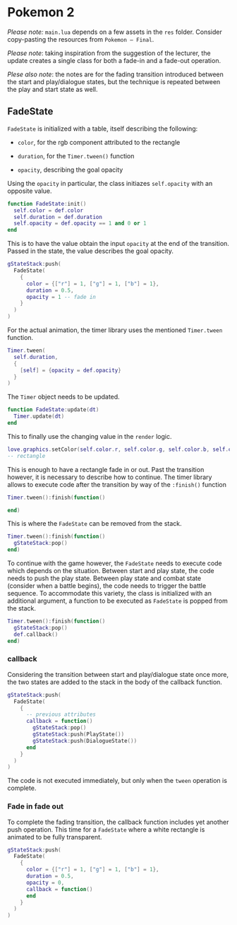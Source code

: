 # Pokemon 2

_Please note:_ `main.lua` depends on a few assets in the `res` folder. Consider copy-pasting the resources from `Pokemon — Final`.

_Please note_: taking inspiration from the suggestion of the lecturer, the update creates a single class for both a fade-in and a fade-out operation.

_Plese also note_: the notes are for the fading transition introduced between the start and play/dialogue states, but the technique is repeated between the play and start state as well.

## FadeState

`FadeState` is initialized with a table, itself describing the following:

- `color`, for the rgb component attributed to the rectangle

- `duration`, for the `Timer.tween()` function

- `opacity`, describing the goal opacity

Using the `opacity` in particular, the class initiazes `self.opacity` with an opposite value.

```lua
function FadeState:init()
  self.color = def.color
  self.duration = def.duration
  self.opacity = def.opacity == 1 and 0 or 1
end
```

This is to have the value obtain the input `opacity` at the end of the transition. Passed in the state, the value describes the goal opacity.

```lua
gStateStack:push(
  FadeState(
    {
      color = {["r"] = 1, ["g"] = 1, ["b"] = 1},
      duration = 0.5,
      opacity = 1 -- fade in
    }
  )
)
```

For the actual animation, the timer library uses the mentioned `Timer.tween` function.

```lua
Timer.tween(
  self.duration,
  {
    [self] = {opacity = def.opacity}
  }
)
```

The `Timer` object needs to be updated.

```lua
function FadeState:update(dt)
  Timer.update(dt)
end
```

This to finally use the changing value in the `render` logic.

```lua
love.graphics.setColor(self.color.r, self.color.g, self.color.b, self.opacity)
-- rectangle
```

This is enough to have a rectangle fade in or out. Past the transition however, it is necessary to describe how to continue. The timer library allows to execute code after the transition by way of the `:finish()` function

```lua
Timer.tween():finish(function()

end)
```

This is where the `FadeState` can be removed from the stack.

```lua
Timer.tween():finish(function()
  gStateStack:pop()
end)
```

To continue with the game however, the `FadeState` needs to execute code which depends on the situation. Between start and play state, the code needs to push the play state. Between play state and combat state (consider when a battle begins), the code needs to trigger the battle sequence. To accommodate this variety, the class is initialized with an additional argument, a function to be executed as `FadeState` is popped from the stack.

```lua
Timer.tween():finish(function()
  gStateStack:pop()
  def.callback()
end)
```

### callback

Considering the transition between start and play/dialogue state once more, the two states are added to the stack in the body of the callback function.

```lua
gStateStack:push(
  FadeState(
    {
      -- previous attributes
      callback = function()
        gStateStack:pop()
        gStateStack:push(PlayState())
        gStateStack:push(DialogueState())
      end
    }
  )
)
```

The code is not executed immediately, but only when the `tween` operation is complete.

### Fade in fade out

To complete the fading transition, the callback function includes yet another push operation. This time for a `FadeState` where a white rectangle is animated to be fully transparent.

```lua
gStateStack:push(
  FadeState(
    {
      color = {["r"] = 1, ["g"] = 1, ["b"] = 1},
      duration = 0.5,
      opacity = 0,
      callback = function()
      end
    }
  )
)
```
